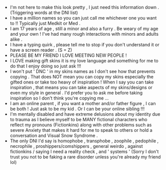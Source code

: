 - I'm not here to make this look pretty , I just need this information down . (Triggering words at the DNI list)
- I have a million names so you can just call me whichever one you want to !! Typically just Medkit or Med .
- I am 17 years of age , still a minor and also a furry . Be weary of my age and your own ! I've had many rough interactions with minors and adults alike .
- I have a typing quirk , please tell me to stop if you don't understand it or have a screen reader . (S = Z) 
- PLEASE BE MY FRIEND I LOVE MEETING NEW PEOPLE !
- I LOVE making gift skins it is my love language and something for me to do that I enjoy doing so just ask !!!
- I won't put ' DNC ' in my skins names as I don't see how that prevents copying . That does NOT mean you can copy my skins especially the gifted ones or take too heavy of inspiration ! When I say you can take inspiration , that means you can take aspects of my skins/designs or even my style in general . I'd prefer you to ask me before taking inspiration so I don't think you're copying me ...
- I am an online parent , if you want a mother and/or father figure , I can be both ! Just ask to be my kid . Or I can be your online sibling !!!
- I'm mentally disabled and have extreme delusions about my identity due to trauma as I believe myself to be MANY fictional characters who reflect my pronouns (Fictionkins) along with other problems such as severe Anxiety that makes it hard for me to speak to others or hold a conversation and Visual Snow Syndrome .
- The only DNI I'd say is homophobe , transphobe , zoophile , pedophile , necrophile , proshippers/comshippers , general weirdo , against fictionkins / saying I need a reality check , and ' systems ' (Sorry I don't trust you not to be faking a rare disorder unless you're already my friend lol) 
